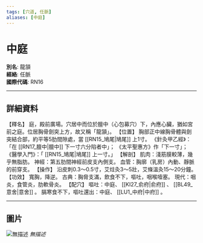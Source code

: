 ```yaml
---
tags: [穴道, 任脈]
aliases: [中庭]
---
```


# 中庭

**別名**: 龍頷  
**經絡**: 任脈  
**國際代碼**: RN16  

---

## 詳細資料
【釋名】
庭，殿前廣場。穴居中而位於膻中（心包募穴）下，內應心臟，猶如宮前之庭。位居胸骨劍突上方，故又稱「龍頷」。
【位置】
胸部正中線胸骨體與劍突結合部，約平等5肋間隙處，當 [[RN15_鳩尾|鳩尾]] 上1寸。
《針灸甲乙經》：「在 [[RN17_膻中|膻中]] 下一寸六分陷者中」；
《太平聖惠方》作「下一寸」；
《醫學入門》：「 [[RN15_鳩尾|鳩尾]] 上一寸。」
【解剖】
肌肉：淺筋膜較薄，幾乎無脂肪。
神經：第五肋間神經前皮支內側支。
血管：胸廓（乳房）內動、靜脈的前穿支。
【操作】
沿皮刺0.3～0.5寸，艾炷灸3～5壯，艾條溫灸15～20分鐘。
【功效】
寬胸，降逆。
古典：胸脅支滿，飲食不下，嘔吐，咽喉噎塞。
現代：咽炎，食管炎，肋軟骨炎。
【配穴】
嘔吐：中庭、 [[KI27_俞府|俞府]] 、 [[BL49_意舍|意舍]] 。
膈寒食不下，嘔吐還出：中庭、 [[LU1_中府|中府]] 。

---

## 圖片
![無描述](https://yibian.hopto.org/pic/shu16/378.gif)
_無描述_

